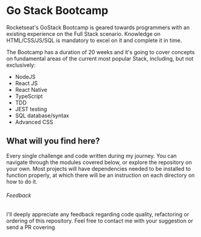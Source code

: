 # Go Stack Bootcamp

Rocketseat's GoStack Bootcamp is geared towards programmers with an existing experience on the Full Stack scenario. Knowledge on HTML/CSS/JS/SQL is mandatory to excel on it and complete it in time.

The Bootcamp has a duration of 20 weeks and it's going to cover concepts on fundamental areas of the current most popular Stack, including, but not exclusively:

* NodeJS
* React JS
* React Native
* TypeScript
* TDD
* JEST testing
* SQL database/syntax
* Advanced CSS

## What will you find here?

Every single challenge and code written during my journey. You can navigate through the modules covered below, or explore the repository on your own. Most projects will have dependencies needed to be installed to function properly, at which there will be an instruction on each directory on how to do it.

###### Feedback

I'll deeply appreciate any feedback regarding code quality, refactoring or ordering of this repository. Feel free to contact me with your suggestion or send a PR covering